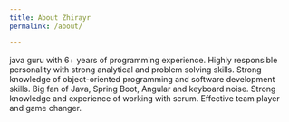```yaml
---
title: About Zhirayr
permalink: /about/

---
```


java guru with 6+ years of programming experience. Highly responsible personality with strong analytical and problem solving skills. Strong knowledge of object-oriented programming and software development skills. Big fan of Java, Spring Boot, Angular and keyboard noise. Strong knowledge and experience of working with scrum. Effective team player and game changer.